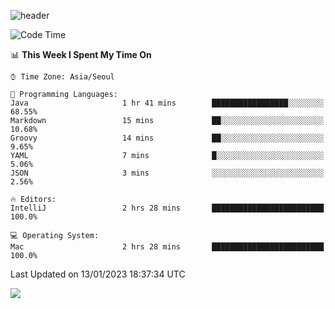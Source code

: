 ![header](https://capsule-render.vercel.app/api?type=Egg&color=timeAuto&height=300&section=header&text=PoPo&fontSize=90&animation=fadeIn)

  <!--START_SECTION:waka-->
![Code Time](http://img.shields.io/badge/Code%20Time-412%20hrs%2051%20mins-blue)

📊 **This Week I Spent My Time On** 

```text
⌚︎ Time Zone: Asia/Seoul

💬 Programming Languages: 
Java                     1 hr 41 mins        █████████████████░░░░░░░░   68.55% 
Markdown                 15 mins             ██░░░░░░░░░░░░░░░░░░░░░░░   10.68% 
Groovy                   14 mins             ██░░░░░░░░░░░░░░░░░░░░░░░   9.65% 
YAML                     7 mins              █░░░░░░░░░░░░░░░░░░░░░░░░   5.06% 
JSON                     3 mins              ░░░░░░░░░░░░░░░░░░░░░░░░░   2.56%

🔥 Editors: 
IntelliJ                 2 hrs 28 mins       █████████████████████████   100.0%

💻 Operating System: 
Mac                      2 hrs 28 mins       █████████████████████████   100.0%

```


 Last Updated on 13/01/2023 18:37:34 UTC
<!--END_SECTION:waka-->



<img src="https://capsule-render.vercel.app/api?type=Egg&color=timeAuto&height=300&section=footer&text=PoPo&fontSize=90&animation=fadeIn&reversal=true" />
